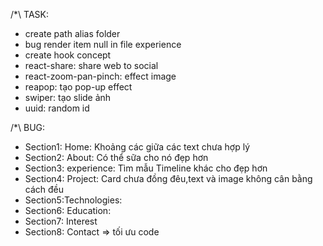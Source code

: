 /\*\ TASK:

-   create path alias folder
-   bug render item null in file experience
-   create hook concept
-   react-share: share web to social
-   react-zoom-pan-pinch: effect image
-   reapop: tạo pop-up effect
-   swiper: tạo slide ảnh
-   uuid: random id

/\*\ BUG:

-   Section1:
    Home: Khoảng các giữa các text chưa hợp lý
-   Section2:
    About: Có thể sữa cho nó đẹp hơn
-   Section3:
    experience: Tìm mẫu Timeline khác cho đẹp hơn
-   Section4:
    Project: Card chưa đồng đêu,text và image không cân bằng cách đều
-   Section5:Technologies:
-   Section6: Education:
-   Section7: Interest
-   Section8: Contact
    => tối ưu code
